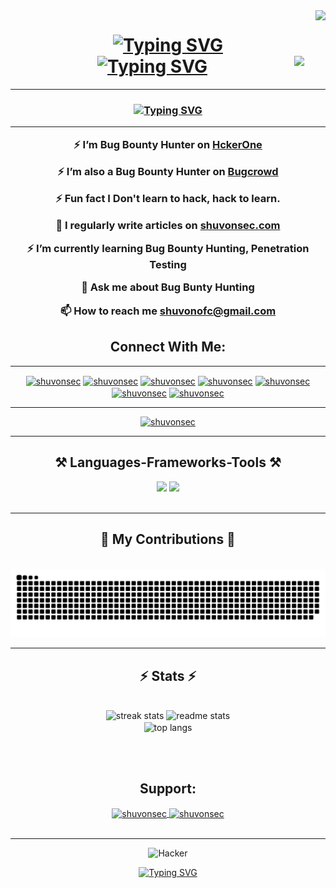 <img align="right" src="https://visitor-badge.laobi.icu/badge?page_id=shuvonsec.shuvonsec" />

<h1 align="center"><a href="https://git.io/typing-svg"><img src="https://readme-typing-svg.demolab.com?font=Fira+Code&size=30&pause=1000&color=0BEB2E&random=false&width=350&height=70&lines=Assalamu+Alaikum" alt="Typing SVG" /></a>
<br>
 <a href="https://git.io/typing-svg"><img src="https://readme-typing-svg.demolab.com?font=Fira+Code&size=25&pause=1000&color=0BEB2E&random=false&width=250&height=70&lines=%F0%9D%97%9C'%F0%9D%97%A0+%F0%9D%97%A6%F0%9D%97%9B%F0%9D%97%A8%F0%9D%97%A9%F0%9D%97%A2%F0%9D%97%A1%F0%9D%97%A6%F0%9D%97%98%F0%9D%97%96" alt="Typing SVG" /></a>

<img align="right" src="https://media.giphy.com/media/mGcNjsfWAjY5AEZNw6/giphy.gif" width="50">


</h1>
<hr/>

<div align="center">
<h3 align="center"><a href="https://git.io/typing-svg"><img src="https://readme-typing-svg.demolab.com?font=Fira+Code&size=25&pause=1000&color=0BEB2E&random=false&width=385&height=70&lines=%E2%80%8B%F0%9F%87%AE%E2%80%8B%E2%80%8B'%F0%9F%87%B2%E2%80%8B+%E2%80%8B%F0%9F%87%A6%E2%80%8B+%CA%99%E1%B4%9C%C9%A2%CA%9C%E1%B4%9C%C9%B4%E1%B4%9B%E1%B4%87%CA%80+x+%E1%B4%98%E1%B4%87%C9%B4%E1%B4%9B%E1%B4%87%EA%9C%B1%E1%B4%9B%E1%B4%87%CA%80" alt="Typing SVG" /></a> </p>
<hr/>
 
⚡ I’m Bug Bounty Hunter on [HckerOne](https://www.hackerone.com/)

 ⚡ I’m also a Bug Bounty Hunter on [Bugcrowd](https://www.bugcrowd.com/)

 ⚡ Fun fact **I Don't learn to hack, hack to learn.**
 
 📝 I regularly write articles on [shuvonsec.com](shuvonsec.com)
 
 ⚡ I’m currently learning **Bug Bounty Hunting, Penetration Testing**

 💬 Ask me about **Bug Bunty Hunting**
 
 📫 How to reach me **shuvonofc@gmail.com**
 
   </div>
   <div align="center"> 
 <h2 align="center"><bold>Connect With Me:</bold></h2>
    <hr/>
<p align="center">
<a href="https://twitter.com/shuvonsec" target="blank"><img align="center" src="https://raw.githubusercontent.com/rahuldkjain/github-profile-readme-generator/master/src/images/icons/Social/twitter.svg" alt="shuvonsec" height="30" width="40" /></a>
<a href="https://linkedin.com/in/shuvonsec" target="blank"><img align="center" src="https://raw.githubusercontent.com/rahuldkjain/github-profile-readme-generator/master/src/images/icons/Social/linked-in-alt.svg" alt="shuvonsec" height="30" width="40" /></a>
<a href="https://fb.com/shuvonsec" target="blank"><img align="center" src="https://raw.githubusercontent.com/rahuldkjain/github-profile-readme-generator/master/src/images/icons/Social/facebook.svg" alt="shuvonsec" height="30" width="40" /></a>
<a href="https://instagram.com/shuvonsec" target="blank"><img align="center" src="https://raw.githubusercontent.com/rahuldkjain/github-profile-readme-generator/master/src/images/icons/Social/instagram.svg" alt="shuvonsec" height="30" width="40" /></a>
<a href="https://www.youtube.com/@shuvonsec" target="blank"><img align="center" src="https://raw.githubusercontent.com/rahuldkjain/github-profile-readme-generator/master/src/images/icons/Social/youtube.svg" alt="shuvonsec" height="30" width="40" /></a>
<a href="https://www.hackerrank.com/shuvonsec" target="blank"><img align="center" src="https://raw.githubusercontent.com/rahuldkjain/github-profile-readme-generator/master/src/images/icons/Social/hackerrank.svg" alt="shuvonsec" height="30" width="40" /></a>
<a href="https://www.leetcode.com/shuvonsec" target="blank"><img align="center" src="https://raw.githubusercontent.com/rahuldkjain/github-profile-readme-generator/master/src/images/icons/Social/leet-code.svg" alt="shuvonsec" height="30" width="40" /></a>
</p>
    </div>
 
 <hr/>
  <p align="center"> <a href="https://github.com/ryo-ma/github-profile-trophy"><img src="https://github-profile-trophy.vercel.app/?username=shuvonsec" alt="shuvonsec" /></a> </p>
  <hr/>
  
<h2 align="center">⚒️ Languages-Frameworks-Tools ⚒️</h2
<br/>

<div align="center">
    <img src="https://skillicons.dev/icons?i=c,cs,cpp,css,html,java,js,mysql,py,react" />
    <img src="https://skillicons.dev/icons?i=git,linux,androidstudio,powershell,bash,docker,github,gitlab,go" /><br>
</div>

 <br/>
 <hr/>
 
<div align="center">
  <h2>🐍 My Contributions 🐍</h2>
  <br>
  <img alt="snake eating my contributions" src="https://raw.githubusercontent.com/salesp07/salesp07/output/github-contribution-grid-snake.svg" />
  

   <br/>
 <hr/>
</div>
<h2 align="center">⚡ Stats ⚡</h2>
<br>
<div align=center>
  <img width=390 src="https://github-readme-streak-stats-salesp07.vercel.app/?user=shuvonsec&count_private=true&theme=react&border_radius=10" alt="streak stats"/>
  <img width=390 src="https://github-readme-stats-salesp07.vercel.app/api?username=shuvonsec&count_private=true&show_icons=true&theme=react&rank_icon=github&border_radius=10" alt="readme stats" />
  <br/>
  <img width=325 align="center" src="https://github-readme-stats-salesp07.vercel.app/api/top-langs/?username=shuvonsec&hide=HTML&langs_count=8&layout=compact&theme=react&border_radius=10&size_weight=0.5&count_weight=0.5&exclude_repo=github-readme-stats" alt="top langs" />

</div>


<br/><br/>




<h2 align="center">Support:</h3>

<div align="center">
<a href="https://www.buymeacoffee.com/shuvonsec"> <img align="center" src="https://cdn.buymeacoffee.com/buttons/v2/default-yellow.png" height="70" width="350" alt="shuvonsec" /></a><a href="https://ko-fi.com/shuvonsec"> <img align="center" src="https://cdn.ko-fi.com/cdn/kofi3.png?v=3" height="50" width="210" alt="shuvonsec" /></a><br><br>
<hr/>
 
![Hacker](https://i.giphy.com/media/YQitE4YNQNahy/giphy.webp)

 
<a href="https://git.io/typing-svg"><img src="https://readme-typing-svg.demolab.com?font=Fira+Code&size=25&pause=1000&color=15F740&random=false&width=400&height=70&lines=%E2%80%8B%F0%9F%87%B9%E2%80%8B%E2%80%8B%F0%9F%87%AD%E2%80%8B%E2%80%8B%F0%9F%87%A6%E2%80%8B%E2%80%8B%F0%9F%87%B3%E2%80%8B%E2%80%8B%F0%9F%87%B0%E2%80%8B%E2%80%8B%F0%9F%87%B8%E2%80%8B+%E2%80%8B%F0%9F%87%AB%E2%80%8B%E2%80%8B%F0%9F%87%B4%E2%80%8B%E2%80%8B%F0%9F%87%B7%E2%80%8B+%E2%80%8B%F0%9F%87%BB%E2%80%8B%E2%80%8B%F0%9F%87%AE%E2%80%8B%E2%80%8B%F0%9F%87%B8%E2%80%8B%E2%80%8B%F0%9F%87%AE%E2%80%8B%E2%80%8B%F0%9F%87%B9%E2%80%8B%E2%80%8B%F0%9F%87%AE%E2%80%8B%E2%80%8B%F0%9F%87%B3%E2%80%8B%E2%80%8B%F0%9F%87%AC%E2%80%8B+%E2%80%8B%F0%9F%87%B2%E2%80%8B%E2%80%8B%F0%9F%87%BE%E2%80%8B+%E2%80%8B%F0%9F%87%B5%E2%80%8B%E2%80%8B%F0%9F%87%B7%E2%80%8B%E2%80%8B%F0%9F%87%B4%E2%80%8B%E2%80%8B%F0%9F%87%AB%E2%80%8B%E2%80%8B%F0%9F%87%AE%E2%80%8B%E2%80%8B%F0%9F%87%B1%E2%80%8B%E2%80%8B%F0%9F%87%AA%E2%80%8B" alt="Typing SVG" /></a>
</hr>



